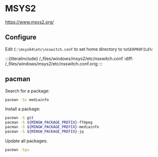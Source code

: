 # MSYS2

<https://www.msys2.org/>

## Configure

Edit `C:\msys64\etc\nsswitch.conf` to set home directory to `%USERPROFILE%`:

:::{literalinclude} /_files/windows/msys2/etc/nsswitch.conf
:diff: /_files/windows/msys2/etc/nsswitch.conf.orig
:::

## pacman

Search for a package:

```sh
pacman -Ss mediainfo
```

Install a package:

```sh
pacman -S git
pacman -S ${MINGW_PACKAGE_PREFIX}-ffmpeg
pacman -S ${MINGW_PACKAGE_PREFIX}-mediainfo
pacman -S ${MINGW_PACKAGE_PREFIX}-jq
```

Update all packages:

```sh
pacman -Syu
```

